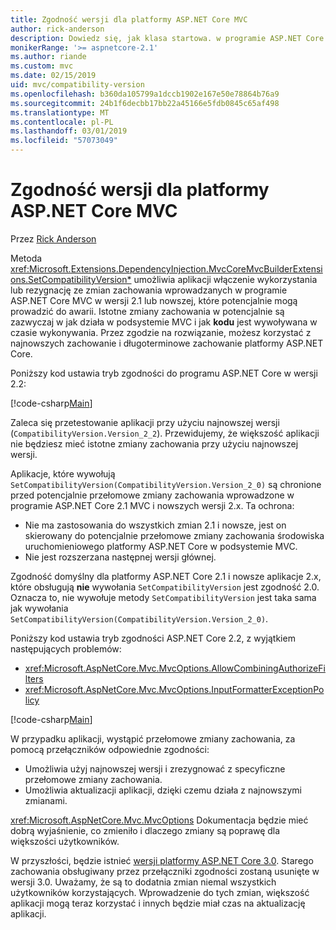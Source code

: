 ```yaml
---
title: Zgodność wersji dla platformy ASP.NET Core MVC
author: rick-anderson
description: Dowiedz się, jak klasa startowa. w programie ASP.NET Core umożliwia skonfigurowanie usług i potok żądań aplikacji.
monikerRange: '>= aspnetcore-2.1'
ms.author: riande
ms.custom: mvc
ms.date: 02/15/2019
uid: mvc/compatibility-version
ms.openlocfilehash: b360da105799a1dccb1902e167e50e78864b76a9
ms.sourcegitcommit: 24b1f6decbb17bb22a45166e5fdb0845c65af498
ms.translationtype: MT
ms.contentlocale: pl-PL
ms.lasthandoff: 03/01/2019
ms.locfileid: "57073049"
---
```

# <a name="compatibility-version-for-aspnet-core-mvc"></a>Zgodność wersji dla platformy ASP.NET Core MVC

Przez [Rick Anderson](https://twitter.com/RickAndMSFT)

Metoda <xref:Microsoft.Extensions.DependencyInjection.MvcCoreMvcBuilderExtensions.SetCompatibilityVersion*> umożliwia aplikacji włączenie wykorzystania lub rezygnację ze zmian zachowania wprowadzanych w programie ASP.NET Core MVC w wersji 2.1 lub nowszej, które potencjalnie mogą prowadzić do awarii. Istotne zmiany zachowania w potencjalnie są zazwyczaj w jak działa w podsystemie MVC i jak **kodu** jest wywoływana w czasie wykonywania. Przez zgodzie na rozwiązanie, możesz korzystać z najnowszych zachowanie i długoterminowe zachowanie platformy ASP.NET Core.

Poniższy kod ustawia tryb zgodności do programu ASP.NET Core w wersji 2.2:

[!code-csharp[Main](compatibility-version/samples/2.x/CompatibilityVersionSample/Startup.cs?name=snippet1)]

Zaleca się przetestowanie aplikacji przy użyciu najnowszej wersji (`CompatibilityVersion.Version_2_2`). Przewidujemy, że większość aplikacji nie będziesz mieć istotne zmiany zachowania przy użyciu najnowszej wersji.

Aplikacje, które wywołują `SetCompatibilityVersion(CompatibilityVersion.Version_2_0)` są chronione przed potencjalnie przełomowe zmiany zachowania wprowadzone w programie ASP.NET Core 2.1 MVC i nowszych wersji 2.x. Ta ochrona:

* Nie ma zastosowania do wszystkich zmian 2.1 i nowsze, jest on skierowany do potencjalnie przełomowe zmiany zachowania środowiska uruchomieniowego platformy ASP.NET Core w podsystemie MVC.
* Nie jest rozszerzana następnej wersji głównej.

Zgodność domyślny dla platformy ASP.NET Core 2.1 i nowsze aplikacje 2.x, które obsługują **nie** wywołania `SetCompatibilityVersion` jest zgodność 2.0. Oznacza to, nie wywołuje metody `SetCompatibilityVersion` jest taka sama jak wywołania `SetCompatibilityVersion(CompatibilityVersion.Version_2_0)`.

Poniższy kod ustawia tryb zgodności ASP.NET Core 2.2, z wyjątkiem następujących problemów:

* <xref:Microsoft.AspNetCore.Mvc.MvcOptions.AllowCombiningAuthorizeFilters>
* <xref:Microsoft.AspNetCore.Mvc.MvcOptions.InputFormatterExceptionPolicy>

[!code-csharp[Main](compatibility-version/samples/2.x/CompatibilityVersionSample/Startup2.cs?name=snippet1)]

W przypadku aplikacji, wystąpić przełomowe zmiany zachowania, za pomocą przełączników odpowiednie zgodności:

* Umożliwia użyj najnowszej wersji i zrezygnować z specyficzne przełomowe zmiany zachowania.
* Umożliwia aktualizacji aplikacji, dzięki czemu działa z najnowszymi zmianami.

<xref:Microsoft.AspNetCore.Mvc.MvcOptions> Dokumentacja będzie mieć dobrą wyjaśnienie, co zmieniło i dlaczego zmiany są poprawę dla większości użytkowników.

W przyszłości, będzie istnieć [wersji platformy ASP.NET Core 3.0](https://github.com/aspnet/Home/wiki/Roadmap). Starego zachowania obsługiwany przez przełączniki zgodności zostaną usunięte w wersji 3.0. Uważamy, że są to dodatnia zmian niemal wszystkich użytkowników korzystających. Wprowadzenie do tych zmian, większość aplikacji mogą teraz korzystać i innych będzie miał czas na aktualizację aplikacji.
